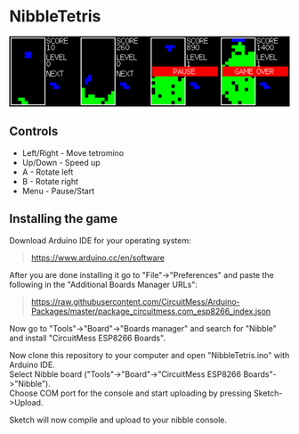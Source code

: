# NibbleTetris

![Screenshot](showcase.png?raw=true "1")

## Controls
* Left/Right - Move tetromino
* Up/Down - Speed up
* A - Rotate left
* B - Rotate right
* Menu - Pause/Start

## Installing the game
Download Arduino IDE for your operating system:
>https://www.arduino.cc/en/software

After you are done installing it go to "File"->"Preferences" and paste the following in the "Additional Boards Manager URLs":

> https://raw.githubusercontent.com/CircuitMess/Arduino-Packages/master/package_circuitmess.com_esp8266_index.json

Now go to "Tools"->"Board"->"Boards manager" and search for "Nibble" and install "CircuitMess ESP8266 Boards".

Now clone this repository to your computer and open "NibbleTetris.ino" with Arduino IDE.\
Select Nibble board ("Tools"->"Board"->"CircuitMess ESP8266 Boards"->"Nibble").\
Choose COM port for the console and start uploading by pressing Sketch->Upload.

Sketch will now compile and upload to your nibble console.
